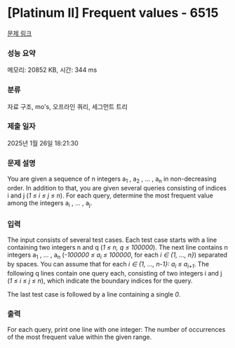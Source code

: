 # [Platinum II] Frequent values - 6515 

[문제 링크](https://www.acmicpc.net/problem/6515) 

### 성능 요약

메모리: 20852 KB, 시간: 344 ms

### 분류

자료 구조, mo's, 오프라인 쿼리, 세그먼트 트리

### 제출 일자

2025년 1월 26일 18:21:30

### 문제 설명

<p>You are given a sequence of n integers a<sub>1</sub> , a<sub>2</sub> , ... , a<sub>n</sub> in non-decreasing order. In addition to that, you are given several queries consisting of indices i and j (<em>1 ≤ i ≤ j ≤ n</em>). For each query, determine the most frequent value among the integers a<sub>i</sub> , ... , a<sub>j</sub>.</p>

### 입력 

 <p>The input consists of several test cases. Each test case starts with a line containing two integers n and q (<em>1 ≤ n, q ≤ 100000</em>). The next line contains n integers a<sub>1</sub> , ... , a<sub>n</sub> (<em>-100000 ≤ a<sub>i</sub> ≤ 100000</em>, for each <em>i ∈ {1, ..., n}</em>) separated by spaces. You can assume that for each <em>i ∈ {1, ..., n-1}: a<sub>i</sub> ≤ a<sub>i+1</sub></em>. The following q lines contain one query each, consisting of two integers i and j (<em>1 ≤ i ≤ j ≤ n</em>), which indicate the boundary indices for the query.</p>

<p>The last test case is followed by a line containing a single <em>0</em>.</p>

### 출력 

 <p>For each query, print one line with one integer: The number of occurrences of the most frequent value within the given range.</p>

